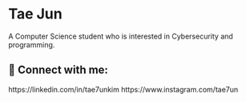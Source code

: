 <h1>Tae Jun </h1>
A Computer Science student who is interested in Cybersecurity and programming. 
<h2> 🤳 Connect with me:</h2>
https://linkedin.com/in/tae7unkim
https://www.instagram.com/tae7un



